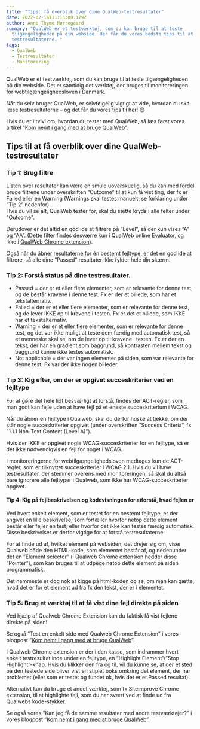 ```yaml
---
title: "Tips: få overblik over dine QualWeb-testresultater"
date: 2022-02-14T11:13:09.179Z
author: Anne Thyme Nørregaard
summary: "QualWeb er et testværktøj, som du kan bruge til at teste
  tilgængeligheden på din webside. Her får du vores bedste tips til at forstå
  testresultaterne. "
tags:
  - QualWeb
  - Testresultater
  - Monitorering
---
```

QualWeb er et testværktøj, som du kan bruge til at teste tilgængeligheden på din webside. Det er samtidig det værktøj, der bruges til monitoreringen for webtilgængelighedsloven i Danmark.

Når du selv bruger QualWeb, er selvfølgelig vigtigt at vide, hvordan du skal læse testresultaterne – og det får du vores tips til her! 😊

Hvis du er i tvivl om, hvordan du tester med QualWeb, så læs først vores artikel ”[Kom nemt i gang med at bruge QualWeb](https://inklusio.dk/posts/s%C3%A5dan-kommer-du-nemt-i-gang-med-at-bruge-qualweb/)”.

## Tips til at få overblik over dine QualWeb-testresultater

### Tip 1: Brug filtre

Listen over resultater kan være en smule uoverskuelig, så du kan med fordel bruge filtrene under overskriften ”Outcome” til at kun få vist ting, der fx er Failed eller en Warning (Warnings skal testes manuelt, se forklaring under ”Tip 2” nedenfor).\
Hvis du vil se alt, QualWeb tester for, skal du sætte kryds i alle felter under "Outcome". 

Derudover er det altid en god ide at filtrere på ”Level”, så der kun vises ”A” og ”AA”. (Dette filter findes desværre kun i [QualWeb online Evaluator](<http://qualweb.di.fc.ul.pt/evaluator/ >), og ikke i [QualWeb Chrome extension](https://chrome.google.com/webstore/detail/qualweb-extension/ljgilomdnehokancdcbkmbndkkiggioc)).

Også når du åbner resultaterne for én bestemt fejltype, er det en god ide at filtrere, så alle dine ”Passed” resultater ikke fylder hele din skærm.

### Tip 2: Forstå status på dine testresultater.

* Passed = der er et eller flere elementer, som er relevante for denne test, og de består kravene i denne test. Fx er der et billede, som har et tekstalternativ.
* Failed = der er et eller flere elementer, som er relevante for denne test, og de lever IKKE op til kravene i testen. Fx er det et billede, som IKKE har et tekstalternativ.
* Warning = der er et eller flere elementer, som er relevante for denne test, og det var ikke muligt at teste dem færdig med automatisk test, så et menneske skal se, om de lever op til kravene i testen. Fx er der en tekst, der har en gradient som baggrund, så kontrasten mellem tekst og baggrund kunne ikke testes automatisk.
* Not applicable = der var ingen elementer på siden, som var relevante for denne test. Fx var der ikke nogen billeder.

### Tip 3: Kig efter, om der er opgivet succeskriterier ved en fejltype

For at gøre det hele lidt besværligt at forstå, findes der ACT-regler, som man godt kan fejle uden at have fejl på et eneste succeskriterium i WCAG. 

Når du åbner en fejltype i Qualweb, skal du derfor huske at tjekke, om der står nogle succeskriterier opgivet (under overskriften ”Success Criteria”, fx ”1.1.1 Non-Text Content (Level A)”). 

Hvis der IKKE er opgivet nogle WCAG-succeskriterier for en fejltype, så er det ikke nødvendigvis en fejl for noget i WCAG.

I monitoreringerne for webtilgængelighedsloven medtages kun de ACT-regler, som er tilknyttet succeskriterier i WCAG 2.1.
Hvis du vil have testresultater, der stemmer overens med monitoreringen, så skal du altså bare ignorere alle fejltyper i Qualweb, som ikke har WCAG-succeskriterier opgivet.

#### Tip 4: Kig på fejlbeskrivelsen og kodevisningen for atforstå, hvad fejlen er

Ved hvert enkelt element, som er testet for en bestemt fejltype, er der angivet en lille beskrivelse, som fortæller hvorfor netop dette element består eller fejler en test, eller hvorfor det ikke kan testes færdig automatisk. Disse beskrivelser er derfor vigtige for at forstå testresultaterne.

For at finde ud af, hvilket element på websiden, det drejer sig om, viser Qualweb både den HTML-kode, som elementet består af, og nedenunder det en ”Element selector” (i Qualweb Chrome extension hedder disse ”Pointer”), som kan bruges til at udpege netop dette element på siden programmatisk. 

Det nemmeste er dog nok at kigge på html-koden og se, om man kan gætte, hvad det er for et element ud fra fx den tekst, der er i elementet.

### Tip 5: Brug et værktøj til at få vist dine fejl direkte på siden

Ved hjælp af Qualweb Chrome Extension kan du faktisk få vist fejlene direkte på siden!

Se også ”Test en enkelt side med Qualweb Chrome Extension” i vores blogpost ”[Kom nemt i gang med at bruge QualWeb](https://inklusio.dk/posts/s%C3%A5dan-kommer-du-nemt-i-gang-med-at-bruge-qualweb/)”.

I Qualweb Chrome extension er der i den kasse, som indrammer hvert enkelt testresultat inde under en fejltype, en ”Highlight Element”/”Stop Highlight”-knap.
Hvis du klikker den fra og til, vil du kunne se, at der et sted på den testede side bliver vist en stiplet boks omkring det element, der har problemet (eller som er testet og fundet ok, hvis det er et Passed resultat).

Alternativt kan du bruge et andet værktøj, som fx Siteimprove Chrome extension, til at highlighte fejl, som du har svært ved at finde ud fra Qualwebs kode-stykker.

Se også vores ”Kan jeg få de samme resultater med andre testværktøjer?” i vores blogpost ”[Kom nemt i gang med at bruge QualWeb](https://inklusio.dk/posts/s%C3%A5dan-kommer-du-nemt-i-gang-med-at-bruge-qualweb/)”.